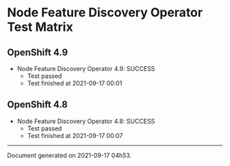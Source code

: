 
Node Feature Discovery Operator Test Matrix
===========================================

OpenShift 4.9
-------------


* Node Feature Discovery Operator 4.9: SUCCESS
  - Test passed
  - Test finished at 2021-09-17 00:01

OpenShift 4.8
-------------


* Node Feature Discovery Operator 4.8: SUCCESS
  - Test passed
  - Test finished at 2021-09-17 00:07


---
Document generated on 2021-09-17 04h53.
